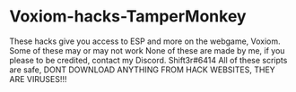 # Voxiom-hacks-TamperMonkey
These hacks give you access to ESP and more on the webgame, Voxiom.
Some of these may or may not work
None of these are made by me, if you please to be credited, contact my Discord. Shift3r#6414
All of these scripts are safe, DONT DOWNLOAD ANYTHING FROM HACK WEBSITES, THEY ARE VIRUSES!!!
